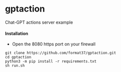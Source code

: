 # gptaction
Chat-GPT actions server example
#### Installation
* Open the 8080 https port on your firewall
```
git clone https://github.com/format37/gptaction.git
cd gptaction
python3 -m pip install -r requirements.txt
sh run.sh
```